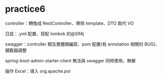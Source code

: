 # practice6

controller：轉換成 RestController、移除 template、DTO 取代 VO

日誌：.yml 配置、搭配 lombok 的@Slf4j

swagger：controller 類及實體類編寫、pom 配置(有 annotation 相關的 BUG)、攔截器調整

spring-boot-admin-starter-client 無法與 swagger 同時使用，無解

操作 Excel：導入 org.apache.poi
